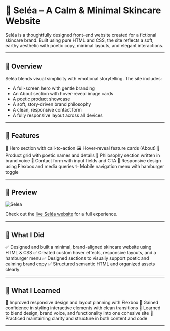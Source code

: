 # 🧴 Seléa – A Calm & Minimal Skincare Website

Seléa is a thoughtfully designed front-end website created for a fictional skincare brand. Built using pure HTML and CSS, the site reflects a soft, earthy aesthetic with poetic copy, minimal layouts, and elegant interactions.

---

## 🌿 Overview

Seléa blends visual simplicity with emotional storytelling. The site includes:

- A full-screen hero with gentle branding
- An About section with hover-reveal image cards
- A poetic product showcase
- A soft, story-driven brand philosophy
- A clean, responsive contact form
- A fully responsive layout across all devices

---

## 🚀 Features

🌄 Hero section with call-to-action
🖼️ Hover-reveal feature cards (About)
🧴 Product grid with poetic names and details
🌙 Philosophy section written in brand voice
📩 Contact form with input fields and CTA
📱 Responsive design using Flexbox and media queries
✨ Mobile navigation menu with hamburger toggle

---

## 📸 Preview
![Selea](https://github.com/user-attachments/assets/b881e6d7-4dce-420d-b3ae-97cf76b0cff3)


Check out the [live Seléa website](https://selea.netlify.app/) for a full experience.

---

## 📌 What I Did
✅ Designed and built a minimal, brand-aligned skincare website using HTML & CSS
✅ Created custom hover effects, responsive layouts, and a hamburger menu
✅ Designed sections to visually support poetic and calming brand copy
✅ Structured semantic HTML and organized assets clearly

---

## 🌱 What I Learned
🌿 Improved responsive design and layout planning with Flexbox
🌿 Gained confidence in styling interactive elements with clean transitions
🌿 Learned to blend design, brand voice, and functionality into one cohesive site
🌿 Practiced maintaining clarity and structure in both content and code

---
